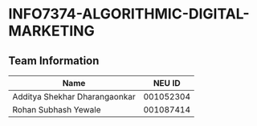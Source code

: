 # INFO7374-ALGORITHMIC-DIGITAL-MARKETING
 
## Team Information

| Name | NEU ID 
| --- | --- 
|Additya Shekhar Dharangaonkar | 001052304
|Rohan Subhash Yewale | 001087414

